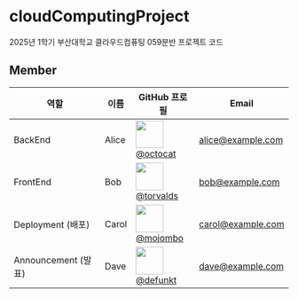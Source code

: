 # cloudComputingProject
2025년 1학기 부산대학교 클라우드컴퓨팅 059분반 프로젝트 코드

## Member

| 역할               | 이름   | GitHub 프로필                                               | Email               |
|------------------|--------|-------------------------------------------------------------|---------------------|
| BackEnd          | Alice  | <img src="https://github.com/octocat.png" width="50"/> <br> [@octocat](https://github.com/octocat) | alice@example.com   |
| FrontEnd         | Bob    | <img src="https://github.com/torvalds.png" width="50"/> <br> [@torvalds](https://github.com/torvalds) | bob@example.com     |
| Deployment (배포) | Carol  | <img src="https://github.com/mojombo.png" width="50"/> <br> [@mojombo](https://github.com/mojombo) | carol@example.com   |
| Announcement (발표) | Dave | <img src="https://github.com/defunkt.png" width="50"/> <br> [@defunkt](https://github.com/defunkt) | dave@example.com    |

